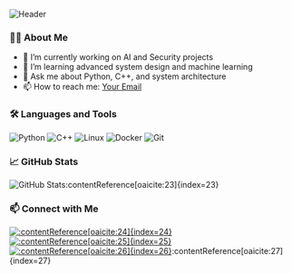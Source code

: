 ![Header](https://capsule-render.vercel.app/api?type=waving&color=gradient&height=100&section=header&text=Hi%20there!%20👋&fontSize=30&animation=fadeIn)

### 👨‍💻 About Me

- 🔭 I’m currently working on AI and Security projects
- 🌱 I’m learning advanced system design and machine learning
- 💬 Ask me about Python, C++, and system architecture
- 📫 How to reach me: [Your Email](mailto:you@example.com)

### 🛠️ Languages and Tools

![Python](https://img.shields.io/badge/-Python-3776AB?style=flat&logo=python&logoColor=white)
![C++](https://img.shields.io/badge/-C++-00599C?style=flat&logo=c%2B%2B&logoColor=white)
![Linux](https://img.shields.io/badge/-Linux-FCC624?style=flat&logo=linux&logoColor=black)
![Docker](https://img.shields.io/badge/-Docker-2496ED?style=flat&logo=docker&logoColor=white)
![Git](https://img.shields.io/badge/-Git-F05032?style=flat&logo=git&logoColor=white)

### 📈 GitHub Stats

![GitHub Stats](https://github-readme-stats.vercel.app/api?username=yourusername&show_icons=true&theme=radical)&#8203;:contentReference[oaicite:23]{index=23}

### 📫 Connect with Me

[![&#8203;:contentReference[oaicite:24]{index=24}](https://img.shields.io/badge/-LinkedIn-0077B5?style=flat&logo=linkedin&logoColor=white)](https://linkedin.com/in/yourprofile)
[![&#8203;:contentReference[oaicite:25]{index=25}](https://img.shields.io/badge/-Twitter-1DA1F2?style=flat&logo=twitter&logoColor=white)](https://twitter.com/yourprofile)
[![&#8203;:contentReference[oaicite:26]{index=26}](https://img.shields.io/badge/-Portfolio-000000?style=flat&logo=github&logoColor=white)](https://yourportfolio.com)&#8203;:contentReference[oaicite:27]{index=27}
